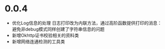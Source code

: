 
# 0.0.4
- 优化Log信息的处理
日志打印改为内联方法，通过高阶函数提供打印的消息：避免非debug模式同样创建了字符串信息的问题
- 新增Okhttp证书校验相关的资料类
- 新增网络连通检测的工具类